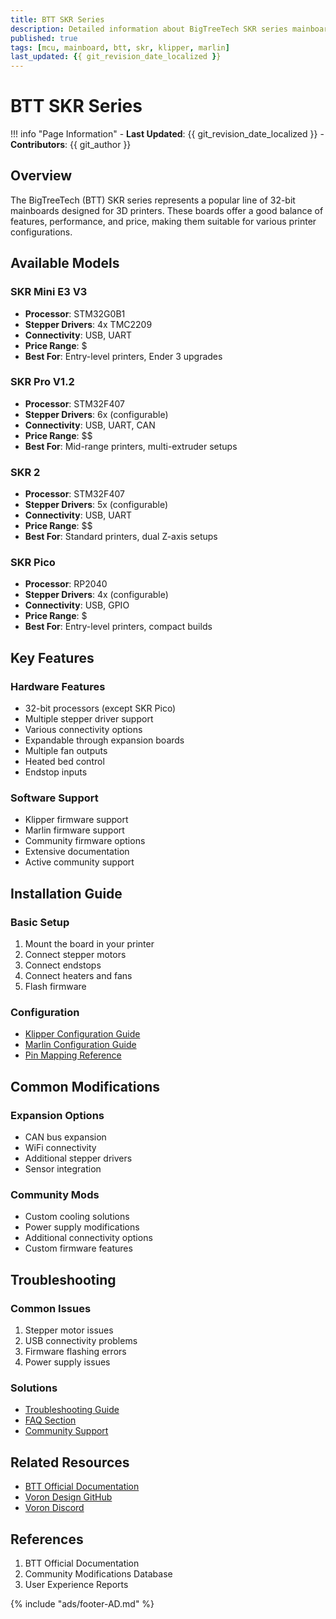 ```yaml
---
title: BTT SKR Series
description: Detailed information about BigTreeTech SKR series mainboards
published: true
tags: [mcu, mainboard, btt, skr, klipper, marlin]
last_updated: {{ git_revision_date_localized }}
---
```


# BTT SKR Series

!!! info "Page Information"
    - **Last Updated**: {{ git_revision_date_localized }}
    - **Contributors**: {{ git_author }}

## Overview
The BigTreeTech (BTT) SKR series represents a popular line of 32-bit mainboards designed for 3D printers. These boards offer a good balance of features, performance, and price, making them suitable for various printer configurations.

## Available Models

### SKR Mini E3 V3
- **Processor**: STM32G0B1
- **Stepper Drivers**: 4x TMC2209
- **Connectivity**: USB, UART
- **Price Range**: $
- **Best For**: Entry-level printers, Ender 3 upgrades

### SKR Pro V1.2
- **Processor**: STM32F407
- **Stepper Drivers**: 6x (configurable)
- **Connectivity**: USB, UART, CAN
- **Price Range**: $$
- **Best For**: Mid-range printers, multi-extruder setups

### SKR 2
- **Processor**: STM32F407
- **Stepper Drivers**: 5x (configurable)
- **Connectivity**: USB, UART
- **Price Range**: $$
- **Best For**: Standard printers, dual Z-axis setups

### SKR Pico
- **Processor**: RP2040
- **Stepper Drivers**: 4x (configurable)
- **Connectivity**: USB, GPIO
- **Price Range**: $
- **Best For**: Entry-level printers, compact builds

## Key Features

### Hardware Features
- 32-bit processors (except SKR Pico)
- Multiple stepper driver support
- Various connectivity options
- Expandable through expansion boards
- Multiple fan outputs
- Heated bed control
- Endstop inputs

### Software Support
- Klipper firmware support
- Marlin firmware support
- Community firmware options
- Extensive documentation
- Active community support

## Installation Guide

### Basic Setup
1. Mount the board in your printer
2. Connect stepper motors
3. Connect endstops
4. Connect heaters and fans
5. Flash firmware

### Configuration
- [Klipper Configuration Guide](./guides/klipper-config.md)
- [Marlin Configuration Guide](./guides/marlin-config.md)
- [Pin Mapping Reference](./guides/pin-mapping.md)

## Common Modifications

### Expansion Options
- CAN bus expansion
- WiFi connectivity
- Additional stepper drivers
- Sensor integration

### Community Mods
- Custom cooling solutions
- Power supply modifications
- Additional connectivity options
- Custom firmware features

## Troubleshooting

### Common Issues
1. Stepper motor issues
2. USB connectivity problems
3. Firmware flashing errors
4. Power supply issues

### Solutions
- [Troubleshooting Guide](./guides/troubleshooting.md)
- [FAQ Section](./guides/faq.md)
- [Community Support](./guides/community-support.md)

## Related Resources
- [BTT Official Documentation](https://github.com/bigtreetech)
- [Voron Design GitHub](https://github.com/VoronDesign)
- [Voron Discord](https://discord.gg/voron)

## References
1. BTT Official Documentation
2. Community Modifications Database
3. User Experience Reports

{% include "ads/footer-AD.md" %} 